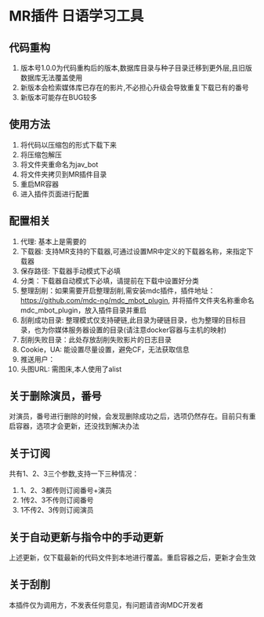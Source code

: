 # MR插件 日语学习工具
## 代码重构 
1. 版本号1.0.0为代码重构后的版本,数据库目录与种子目录迁移到更外层,且旧版数据库无法覆盖使用
2. 新版本会检索媒体库已存在的影片,不必担心升级会导致重复下载已有的番号
3. 新版本可能存在BUG较多
## 使用方法
1. 将代码以压缩包的形式下载下来
2. 将压缩包解压
3. 将文件夹重命名为jav_bot
4. 将文件夹拷贝到MR插件目录
5. 重启MR容器
6. 进入插件页面进行配置
## 配置相关
1. 代理: 基本上是需要的
2. 下载器: 支持MR支持的下载器,可通过设置MR中定义的下载器名称，来指定下载器
3. 保存路径: 下载器手动模式下必填
4. 分类：下载器自动模式下必填，请提前在下载中设置好分类
5. 整理刮削：如果需要开启整理刮削,需安装mdc插件，插件地址：https://github.com/mdc-ng/mdc_mbot_plugin, 并将插件文件夹名称重命名mdc_mbot_plugin，放入插件目录并重启
6. 刮削成功目录: 整理模式仅支持硬链,此目录为硬链目录，也为整理的目标目录，也为你媒体服务器设置的目录(请注意docker容器与主机的映射)
7. 刮削失败目录：此处存放刮削失败影片的日志目录
8. Cookie，UA: 能设置尽量设置，避免CF，无法获取信息
9. 推送用户：
10. 头图URL: 需图床,本人使用了alist
## 关于删除演员，番号
对演员，番号进行删除的时候，会发现删除成功之后，选项仍然存在。目前只有重启容器，选项才会更新，还没找到解决办法
## 关于订阅
共有1、2、3三个参数,支持一下三种情况：
1. 1、2、3都传则订阅番号+演员
2. 1传2、3不传则订阅番号
3. 1不传2、3传则订阅演员
## 关于自动更新与指令中的手动更新
上述更新，仅下载最新的代码文件到本地进行覆盖。重启容器之后，更新才会生效
## 关于刮削
本插件仅为调用方，不发表任何意见，有问题请咨询MDC开发者


